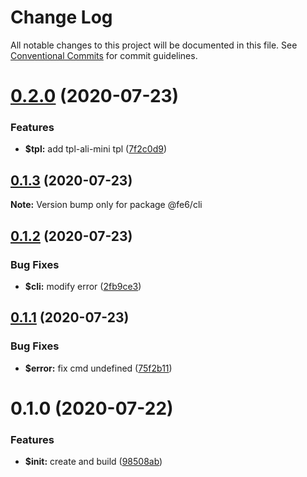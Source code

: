 # Change Log

All notable changes to this project will be documented in this file.
See [Conventional Commits](https://conventionalcommits.org) for commit guidelines.

# [0.2.0](https://github.com/fe6/cli/compare/v0.1.3...v0.2.0) (2020-07-23)


### Features

* **$tpl:** add tpl-ali-mini tpl ([7f2c0d9](https://github.com/fe6/cli/commit/7f2c0d9650c6292617ee05fc62b633b2f020bf21))





## [0.1.3](https://github.com/fe6/cli/compare/v0.1.2...v0.1.3) (2020-07-23)

**Note:** Version bump only for package @fe6/cli





## [0.1.2](https://github.com/fe6/cli/compare/v0.1.1...v0.1.2) (2020-07-23)


### Bug Fixes

* **$cli:** modify error ([2fb9ce3](https://github.com/fe6/cli/commit/2fb9ce3ec61ebe9d94fdae2da71c2cdfd5608236))





## [0.1.1](https://github.com/fe6/cli/compare/v0.1.0...v0.1.1) (2020-07-23)


### Bug Fixes

* **$error:** fix cmd undefined ([75f2b11](https://github.com/fe6/cli/commit/75f2b1167cc7e67941c3b68042ef7e998390eaef))





# 0.1.0 (2020-07-22)


### Features

* **$init:** create and build ([98508ab](https://github.com/fe6/cli/commit/98508abe61ef86d2a0301996bf216e12c80ac8ef))
